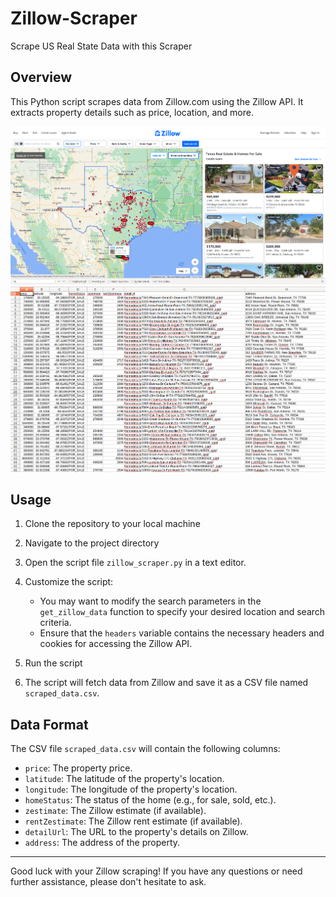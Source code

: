 # Zillow-Scraper
Scrape US Real State Data with this Scraper

## Overview

This Python script scrapes data from Zillow.com using the Zillow API. It extracts property details such as price, location, and more.

![script_example](https://github.com/acbouzas/Zillow-Scraper/blob/main/images/zillowscreenshot.png)
![data_example](https://github.com/acbouzas/Zillow-Scraper/blob/main/images/Screenshot%20from%202023-09-01%2014-23-32.png)

## Usage

1. Clone the repository to your local machine
2. Navigate to the project directory
3. Open the script file `zillow_scraper.py` in a text editor.
4. Customize the script:

   - You may want to modify the search parameters in the `get_zillow_data` function to specify your desired location and search criteria.
   - Ensure that the `headers` variable contains the necessary headers and cookies for accessing the Zillow API.
5. Run the script
6. The script will fetch data from Zillow and save it as a CSV file named `scraped_data.csv`.

## Data Format

The CSV file `scraped_data.csv` will contain the following columns:

- `price`: The property price.
- `latitude`: The latitude of the property's location.
- `longitude`: The longitude of the property's location.
- `homeStatus`: The status of the home (e.g., for sale, sold, etc.).
- `zestimate`: The Zillow estimate (if available).
- `rentZestimate`: The Zillow rent estimate (if available).
- `detailUrl`: The URL to the property's details on Zillow.
- `address`: The address of the property.

---

Good luck with your Zillow scraping! If you have any questions or need further assistance, please don't hesitate to ask.
